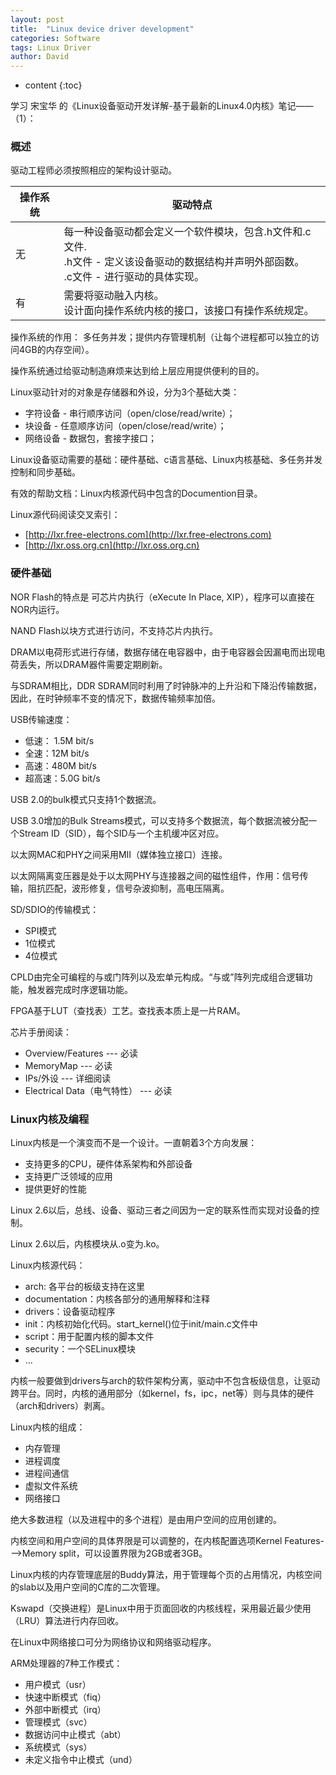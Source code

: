 ```yaml
---
layout: post
title:  "Linux device driver development"
categories: Software
tags: Linux Driver
author: David
---
```


* content
{:toc}

学习 宋宝华 的《Linux设备驱动开发详解-基于最新的Linux4.0内核》笔记——（1）：

### 概述

驱动工程师必须按照相应的架构设计驱动。

| 操作系统 | 驱动特点 |
| --- | --- |
| 无 | 每一种设备驱动都会定义一个软件模块，包含.h文件和.c文件. <br> .h文件 - 定义该设备驱动的数据结构并声明外部函数。<br> .c文件 - 进行驱动的具体实现。|
| 有 | 需要将驱动融入内核。<br> 设计面向操作系统内核的接口，该接口有操作系统规定。 |

操作系统的作用：
多任务并发；提供内存管理机制（让每个进程都可以独立的访问4GB的内存空间）。

操作系统通过给驱动制造麻烦来达到给上层应用提供便利的目的。

Linux驱动针对的对象是存储器和外设，分为3个基础大类：

* 字符设备 - 串行顺序访问（open/close/read/write）；
* 块设备 - 任意顺序访问（open/close/read/write）；
* 网络设备 - 数据包，套接字接口；

Linux设备驱动需要的基础：硬件基础、c语言基础、Linux内核基础、多任务并发控制和同步基础。

有效的帮助文档：Linux内核源代码中包含的Documention目录。

Linux源代码阅读交叉索引：

* [http://lxr.free-electrons.com](http://lxr.free-electrons.com)
* [http://lxr.oss.org.cn](http://lxr.oss.org.cn)

### 硬件基础

NOR Flash的特点是 可芯片内执行（eXecute In Place, XIP），程序可以直接在NOR内运行。

NAND Flash以块方式进行访问，不支持芯片内执行。

DRAM以电荷形式进行存储，数据存储在电容器中，由于电容器会因漏电而出现电荷丢失，所以DRAM器件需要定期刷新。

与SDRAM相比，DDR SDRAM同时利用了时钟脉冲的上升沿和下降沿传输数据，因此，在时钟频率不变的情况下，数据传输频率加倍。

USB传输速度：

* 低速： 1.5M bit/s
* 全速：12M bit/s
* 高速：480M bit/s
* 超高速：5.0G bit/s

USB 2.0的bulk模式只支持1个数据流。

USB 3.0增加的Bulk Streams模式，可以支持多个数据流，每个数据流被分配一个Stream ID（SID），每个SID与一个主机缓冲区对应。


以太网MAC和PHY之间采用MII（媒体独立接口）连接。

以太网隔离变压器是处于以太网PHY与连接器之间的磁性组件，作用：信号传输，阻抗匹配，波形修复，信号杂波抑制，高电压隔离。

SD/SDIO的传输模式：

* SPI模式
* 1位模式
* 4位模式

CPLD由完全可编程的与或门阵列以及宏单元构成。“与或”阵列完成组合逻辑功能，触发器完成时序逻辑功能。

FPGA基于LUT（查找表）工艺。查找表本质上是一片RAM。

芯片手册阅读：

* Overview/Features --- 必读
* MemoryMap --- 必读
* IPs/外设 --- 详细阅读
* Electrical Data（电气特性） --- 必读

### Linux内核及编程

Linux内核是一个演变而不是一个设计。一直朝着3个方向发展：

* 支持更多的CPU，硬件体系架构和外部设备
* 支持更广泛领域的应用
* 提供更好的性能

Linux 2.6以后，总线、设备、驱动三者之间因为一定的联系性而实现对设备的控制。

Linux 2.6以后，内核模块从.o变为.ko。

Linux内核源代码：

* arch: 各平台的板级支持在这里
* documentation：内核各部分的通用解释和注释
* drivers：设备驱动程序
* init：内核初始化代码。start_kernel()位于init/main.c文件中
* script：用于配置内核的脚本文件
* security：一个SELinux模块
* ...

内核一般要做到drivers与arch的软件架构分离，驱动中不包含板级信息，让驱动跨平台。同时，内核的通用部分（如kernel，fs，ipc，net等）则与具体的硬件（arch和drivers）剥离。

Linux内核的组成：

* 内存管理
* 进程调度
* 进程间通信
* 虚拟文件系统
* 网络接口

绝大多数进程（以及进程中的多个进程）是由用户空间的应用创建的。

内核空间和用户空间的具体界限是可以调整的，在内核配置选项Kernel Features--->Memory split，可以设置界限为2GB或者3GB。

Linux内核的内存管理底层的Buddy算法，用于管理每个页的占用情况，内核空间的slab以及用户空间的C库的二次管理。

Kswapd（交换进程）是Linux中用于页面回收的内核线程，采用最近最少使用（LRU）算法进行内存回收。

在Linux中网络接口可分为网络协议和网络驱动程序。

ARM处理器的7种工作模式：

* 用户模式（usr）
* 快速中断模式（fiq）
* 外部中断模式（irq）
* 管理模式（svc）
* 数据访问中止模式（abt）
* 系统模式（sys）
* 未定义指令中止模式（und）  

